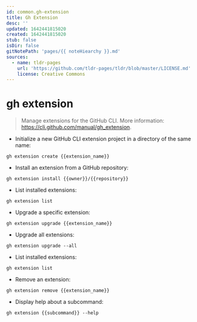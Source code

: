 ```yaml
---
id: common.gh-extension
title: Gh Extension
desc: ''
updated: 1642441815020
created: 1642441815020
stub: false
isDir: false
gitNotePath: 'pages/{{ noteHiearchy }}.md'
sources:
  - name: tldr-pages
    url: 'https://github.com/tldr-pages/tldr/blob/master/LICENSE.md'
    license: Creative Commons
---
```

# gh extension

> Manage extensions for the GitHub CLI.
> More information: <https://cli.github.com/manual/gh_extension>.

- Initialize a new GitHub CLI extension project in a directory of the same name:

`gh extension create {{extension_name}}`

- Install an extension from a GitHub repository:

`gh extension install {{owner}}/{{repository}}`

- List installed extensions:

`gh extension list`

- Upgrade a specific extension:

`gh extension upgrade {{extension_name}}`

- Upgrade all extensions:

`gh extension upgrade --all`

- List installed extensions:

`gh extension list`

- Remove an extension:

`gh extension remove {{extension_name}}`

- Display help about a subcommand:

`gh extension {{subcommand}} --help`

